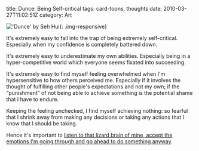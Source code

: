 title: Dunce: Being Self-critical
tags: card-toons, thoughts
date: 2010-03-27T11:02:51Z
category: Art

!['Dunce' by Seh Hui]({filename}/images/2010/03/dunce-small.jpg){: .img-responsive}

It's extremely easy to fall into the trap of being extremely self-critical. Especially when my confidence is completely battered down.

It's extremely easy to underestimate my own abilities. Especially being in a hyper-competitive world which everyone seems fixated into succeeding.

It's extremely easy to find myself feeling overwhelmed when I'm hypersensitive to how others perceived me. Especially if it involves the thought of fulfilling other people's expectations and not my own; if the “punishment” of not being able to achieve something is the potential shame that I have to endure.

Keeping the feeling unchecked, I find myself achieving nothing: so fearful that I shrink away from making any decisions or taking any actions that I know that I should be taking.

Hence it's important to [listen to that lizard brain of mine, accept the emotions I'm going through and go ahead to do something anyway][lizbrain].

[lizbrain]: http://sethgodin.typepad.com/seths_blog/2010/01/quieting-the-lizard-brain.html
